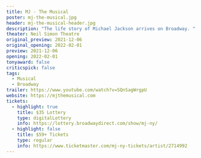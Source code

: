```yaml
---
title: MJ - The Musical
poster: mj-the-musical.jpg
header: mj-the-musical-header.jpg
description: "The life story of Michael Jackson arrives on Broadway. "
theater: Neil Simon Theatre
original_preview: 2021-12-06
original_opening: 2022-02-01
preview: 2021-12-06
opening: 2022-02-01
tonyaward: false
criticspick: false
tags: 
  - Musical
  - Broadway
trailer: https://www.youtube.com/watch?v=SQnSagWrgpU
website: https://mjthemusical.com
tickets:
  - highlight: true
    title: $35 Lottery
    type: digitalLottery
    info: https://lottery.broadwaydirect.com/show/mj-ny/
  - highlight: false
    title: $59+ Tickets
    type: regular
    info: https://www.ticketmaster.com/mj-ny-tickets/artist/2714992
---
```

